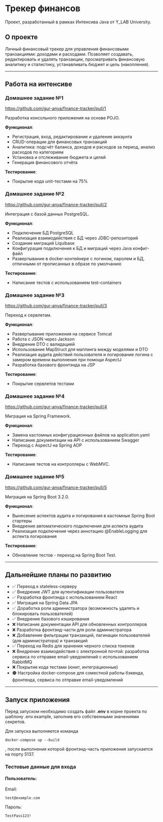 # Трекер финансов
Проект, разработанный в рамках Интенсива Java от Y_LAB University.

## О проекте
Личный финансовый трекер для управления финансовыми транзакциями: доходами и расходами. Позволяет создавать, редактировать и удалять транзакции, просматривать финансовую аналитику и статистику, устанавливать бюджет и цель (накопления).

---
## Работа на интенсиве

### Домашнее задание №1

https://github.com/gur-anya/finance-tracker/pull/1

Разработка консольного приложения на основе POJO.

**Функционал**:
- Регистрация, вход, редактирование и удаление аккаунта
- CRUD-операции для финансовых транзакций
- Аналитика: подсчёт баланса, доходов и расходов за период, анализ расходов по категориям
- Установка и отслеживание бюджета и целей
- Генерация финансового отчёта

**Тестирование**:
- Покрытие кода unit-тестами на 75%

### Домашнее задание №2
https://github.com/gur-anya/finance-tracker/pull/2

Интеграция с базой данных PostgreSQL.

**Функционал**:
- Подключение БД PostgreSQL
- Реализация взаимодействия с БД через JDBC-репозиторий
- Создание миграций Liquibase
- Конфигурация подключения к БД и миграций через Java конфиг-файл
- Развертывание в docker-контейнере с логином, паролем и БД, отличными от прописанных в образе по умолчанию

**Тестирование**:
- Написание тестов с использованием test-containers

### Домашнее задание №3
https://github.com/gur-anya/finance-tracker/pull/3

Переход к сервлетам.

**Функционал**:
- Развертывание приложения на сервисе Tomcat
- Работа с JSON через Jackson
- Внедрение DTO с валидацией
- Использование MapStruct для маппинга между моделями и DTO
- Реализация аудита действий пользователя и логирование логина с замером времени выполнения при помощи AspectJ
- Разработка базового фронтэнда на JSP

**Тестирование**:
- Покрытие сервлетов тестами

### Домашнее задание №4
https://github.com/gur-anya/finance-tracker/pull/4

Миграция на Spring Framework.

**Функционал**:
- Замена кастомных конфигурационных файлов на application.yaml
- Написание документации на API с использованием Swagger
- Переход с AspectJ на Spring AOP

**Тестирование**:
- Написание тестов на контроллеры с WebMVC.

### Домашнее задание №5
https://github.com/gur-anya/finance-tracker/pull/5

Миграция на Spring Boot 3.2.0.

**Функционал**:
- Вынесение аспектов аудита и логирования в кастомные Spring Boot стартеры
- Внедрение автоматического подключения для аспекта аудита
- Реализация подключения через аннотацию @EnableLogging для аспекта логирования

**Тестирование**:
- Обновление тестов - переход на Spring Boot Test.

---

## Дальнейшие планы по развитию
- ✅ Переход к stateless-серверу
- ✅ Внедрение JWT для аутентификации пользователя
- ✅ Разработка фронтэнда с использованием React
- ✅ Миграция на Spring Data JPA
- ✅ Доработка роли администратора (возможность удалять и блокировать пользователей)
- ✅ Внедрение базового кэширования
- ❌ Написание документации API для обновленных контроллеров
- ❌ Разработка фронтэнд-части для роли администратора
- ❌ Добавление фильтрации транзакций, пагинации пользователей (для администратора) и транзакций
- ✅ Переход на Redis для хранения черного списка токенов
- ❌ Внедрение взаимодействия с электронной почтой: разработка сервиса по отправке email-уведомлений с использованием RabbitMQ
- ❌ Покрытие кода тестами (юнит, интеграционные)
- 🟠 Настройка docker-compose для соместной работы бэкенда, фронтенда, сервиса по отправке email-уведомлений

---

## Запуск приложения
Перед запуском необходимо создать файл **.env** в корне проекта по шаблону .env.example, заполнив его собственными значениями секретов.

Для запуска выполняется команда
```
docker-compose up --build
```
, после выполнения которой фронтэнд-часть приложения запускается на порту 5137.

### Тестовые данные для входа
#### Пользователь:
Email:
```
test@example.com
```
Пароль:
```
TestPass123!
```
